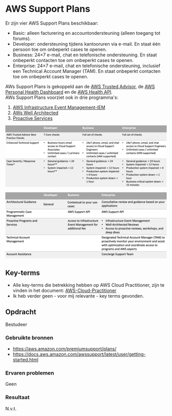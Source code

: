 # AWS Support Plans
Er zijn vier AWS Support Plans beschikbaar:  
- Basic: alleen facturering en accountondersteuning (alleen toegang tot forums).
- Developer: ondersteuning tijdens kantooruren via e-mail. En staat één persoon toe om onbeperkt cases te openen. 
- Business: 24×7 e-mail, chat en telefonische ondersteuning. En staat onbeperkt contacten toe om onbeperkt cases te openen.
- Enterprise: 24×7 e-mail, chat en telefonische ondersteuning, inclusief een Technical Account Manager (TAM). En staat onbeperkt contacten toe om onbeperkt cases te openen.

AWs Support Plans is gekoppeld aan de [AWS Trusted Advisor](https://aws.amazon.com/premiumsupport/technology/trusted-advisor/), de [AWS Personal Health Dashboard](https://aws.amazon.com/premiumsupport/technology/personal-health-dashboard/) en de [AWS Health API](https://docs.aws.amazon.com/health/latest/ug/getting-started-api.html).  
AWs Support Plans voorziet ook in drie programma's:
1. [AWS Infrastructure Event Management-IEM](https://aws.amazon.com/premiumsupport/programs/iem/)
2. [AWs Well Architected](https://aws.amazon.com/architecture/well-architected/)
3. [Proactive Services](https://aws.amazon.com/premiumsupport/technology-and-programs/proactive-services/)

![sp](../00_includes/AWS-27a.png)

![sp](../00_includes/AWS-27b.png)

## Key-terms
- Alle key-terms die betrekking hebben op AWS Cloud Practitioner, zijn te vinden in het document: [AWS-Cloud-Practitioner](../beschrijvingen/aws-cloud-practitioner.md)  
- Ik heb verder geen - voor mij relevante - key terms gevonden.

## Opdracht
Bestudeer
### Gebruikte bronnen
- https://aws.amazon.com/premiumsupport/plans/
- https://docs.aws.amazon.com/awssupport/latest/user/getting-started.html

### Ervaren problemen
Geen

### Resultaat
N.v.t.
